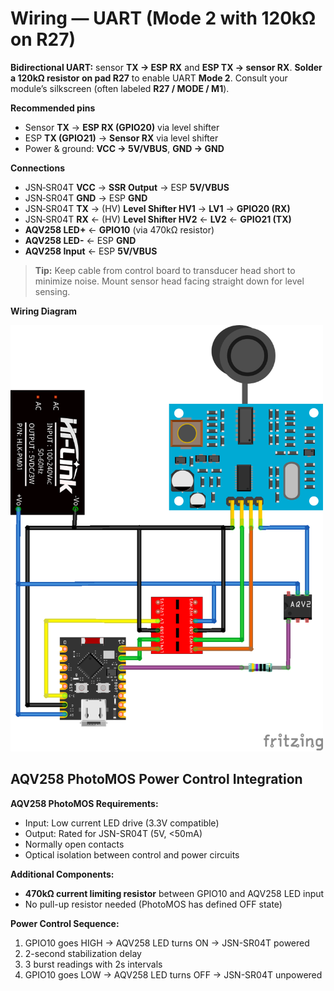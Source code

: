 # Wiring — UART (Mode 2 with 120kΩ on R27)

**Bidirectional UART:** sensor **TX → ESP RX** and **ESP TX → sensor RX**. **Solder a 120kΩ resistor on pad R27** to enable UART **Mode 2**. Consult your module’s silkscreen (often labeled **R27 / MODE / M1**).

**Recommended pins**

* Sensor **TX** → **ESP RX (GPIO20)** via level shifter
* ESP **TX (GPIO21)** → **Sensor RX** via level shifter
* Power & ground: **VCC → 5V/VBUS**, **GND → GND**

**Connections**

* JSN‑SR04T **VCC** → **SSR Output** → ESP **5V/VBUS**
* JSN‑SR04T **GND** → ESP **GND**  
* JSN‑SR04T **TX** → (HV) **Level Shifter HV1** → **LV1** → **GPIO20 (RX)**
* JSN‑SR04T **RX** ← (HV) **Level Shifter HV2** ← **LV2** ← **GPIO21 (TX)**
* **AQV258 LED+** ← **GPIO10** (via 470kΩ resistor)
* **AQV258 LED-** ← ESP **GND**
* **AQV258 Input** ← ESP **5V/VBUS**

> **Tip:** Keep cable from control board to transducer head short to minimize noise. Mount sensor head facing straight down for level sensing.

**Wiring Diagram**

<img src="esphome--water-level-meter-wiring.png" alt="ESPHome Water Level Meter Wiring Diagram" width="500">

## AQV258 PhotoMOS Power Control Integration

**AQV258 PhotoMOS Requirements:**
- Input: Low current LED drive (3.3V compatible)
- Output: Rated for JSN-SR04T (5V, <50mA)
- Normally open contacts
- Optical isolation between control and power circuits

**Additional Components:**
- **470kΩ current limiting resistor** between GPIO10 and AQV258 LED input
- No pull-up resistor needed (PhotoMOS has defined OFF state)

**Power Control Sequence:**
1. GPIO10 goes HIGH → AQV258 LED turns ON → JSN-SR04T powered
2. 2-second stabilization delay
3. 3 burst readings with 2s intervals
4. GPIO10 goes LOW → AQV258 LED turns OFF → JSN-SR04T unpowered
